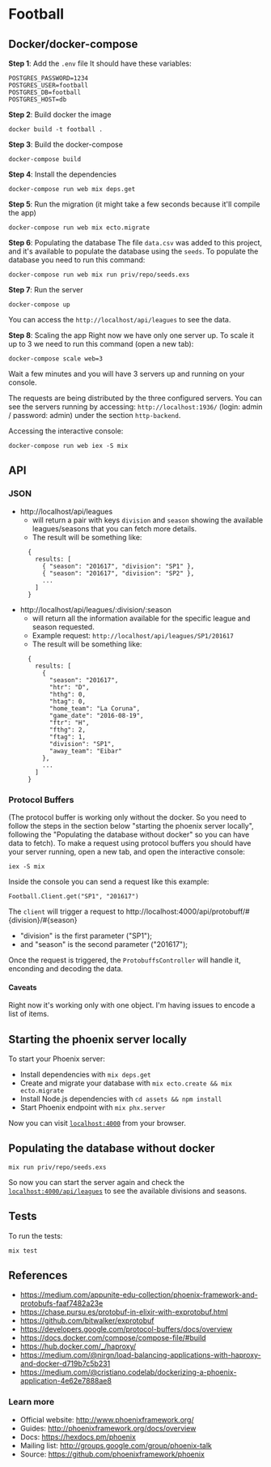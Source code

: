 # Football

## Docker/docker-compose
**Step 1**: Add the `.env` file
It should have these variables:
```
POSTGRES_PASSWORD=1234
POSTGRES_USER=football
POSTGRES_DB=football
POSTGRES_HOST=db
```

**Step 2**: Build docker the image
```
docker build -t football .
```

**Step 3**: Build the docker-compose
```
docker-compose build
```

**Step 4**: Install the dependencies
```
docker-compose run web mix deps.get
```

**Step 5**: Run the migration
(it might take a few seconds because it'll compile the app)
```
docker-compose run web mix ecto.migrate
```

**Step 6**: Populating the database
The file `data.csv` was added to this project, and it's
available to populate the database using the `seeds`.
To populate the database you need to run this command:
```
docker-compose run web mix run priv/repo/seeds.exs
```

**Step 7**: Run the server
```
docker-compose up
```
You can access the `http://localhost/api/leagues` to see the data.

**Step 8**: Scaling the app
Right now we have only one server up. To scale it up to 3 we need
to run this command (open a new tab):
```
docker-compose scale web=3
```
Wait a few minutes and you will have 3 servers up and running on
your console.

The requests are being distributed by the three configured servers.
You can see the servers running by accessing: `http://localhost:1936/`
(login: admin / password: admin) under the section `http-backend`.


Accessing the interactive console:
```
docker-compose run web iex -S mix
```

## API
### JSON
  * http://localhost/api/leagues
    - will return a pair with keys `division` and `season`
    showing the available leagues/seasons that you can
    fetch more details.
    - The result will be something like:
    ```
      {
        results: [
          { "season": "201617", "division": "SP1" },
          { "season": "201617", "division": "SP2" },
          ...
        ]
      }
    ```
  * http://localhost/api/leagues/:division/:season
    - will return all the information available for the
    specific league and season requested.
    - Example request: `http://localhost/api/leagues/SP1/201617`
    - The result will be something like:
    ```
      {
        results: [
          {
            "season": "201617",
            "htr": "D",
            "hthg": 0,
            "htag": 0,
            "home_team": "La Coruna",
            "game_date": "2016-08-19",
            "ftr": "H",
            "fthg": 2,
            "ftag": 1,
            "division": "SP1",
            "away_team": "Eibar"
          },
          ...
        ]
      }
    ```

### Protocol Buffers
(The protocol buffer is working only without the docker.
So you need to follow the steps in the section below
"starting the phoenix server locally", following the
"Populating the database without docker" so you can
have data to fetch).
To make a request using protocol buffers you should
have your server running, open a new tab, and open
the interactive console:
```
iex -S mix
```
Inside the console you can send a request like this example:
```
Football.Client.get("SP1", "201617")
```
The `client` will trigger a request to
http://localhost:4000/api/protobuff/#{division}/#{season}
  * "division" is the first parameter ("SP1");
  * and "season" is the second parameter ("201617");

Once the request is triggered, the `ProtobuffsController` will handle it,
enconding and decoding the data.

#### Caveats
Right now it's working only with one object. I'm having issues to encode
a list of items.

## Starting the phoenix server locally
To start your Phoenix server:

  * Install dependencies with `mix deps.get`
  * Create and migrate your database with `mix ecto.create && mix ecto.migrate`
  * Install Node.js dependencies with `cd assets && npm install`
  * Start Phoenix endpoint with `mix phx.server`

Now you can visit [`localhost:4000`](http://localhost:4000) from your browser.

## Populating the database without docker
```
mix run priv/repo/seeds.exs
```
So now you can start the server again and check the
[`localhost:4000/api/leagues`](http://localhost:4000/api/leagues)
to see the available divisions and seasons.

## Tests

To run the tests:
```
mix test
```

## References
  * https://medium.com/appunite-edu-collection/phoenix-framework-and-protobufs-faaf7482a23e
  * https://chase.pursu.es/protobuf-in-elixir-with-exprotobuf.html
  * https://github.com/bitwalker/exprotobuf
  * https://developers.google.com/protocol-buffers/docs/overview
  * https://docs.docker.com/compose/compose-file/#build
  * https://hub.docker.com/_/haproxy/
  * https://medium.com/@nirgn/load-balancing-applications-with-haproxy-and-docker-d719b7c5b231
  * https://medium.com/@cristiano.codelab/dockerizing-a-phoenix-application-4e62e7888ae8


### Learn more

  * Official website: http://www.phoenixframework.org/
  * Guides: http://phoenixframework.org/docs/overview
  * Docs: https://hexdocs.pm/phoenix
  * Mailing list: http://groups.google.com/group/phoenix-talk
  * Source: https://github.com/phoenixframework/phoenix
